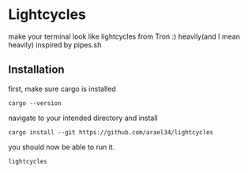 # Lightcycles
make your terminal look like lightcycles from Tron :)
heavily(and I mean heavily) inspired by pipes.sh

## Installation
first, make sure cargo is installed
```
cargo --version
```

navigate to your intended directory and install
```
cargo install --git https://github.com/arael34/lightcycles
```

you should now be able to run it.
```
lightcycles
```
